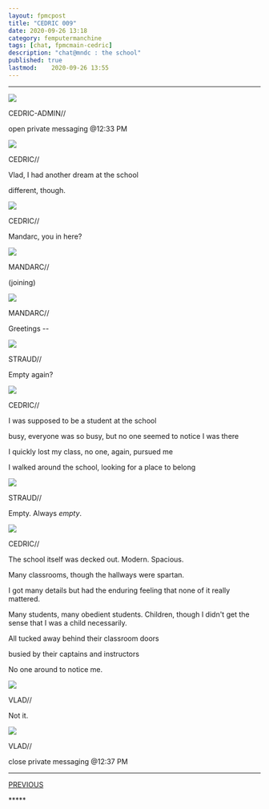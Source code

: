 ```yaml
---
layout: fpmcpost
title: "CEDRIC 009"
date: 2020-09-26 13:18
category: femputermanchine
tags: [chat, fpmcmain-cedric]
description: "chat@mndc : the school"
published: true
lastmod:	2020-09-26 13:55
---
```

[//]: # ( 9/26/20  -added)

*****

<div class="chat-box">
<img src="{{ site.url }}/assets/tb/cedric-calling.jpg" class="chat-portrait" />
<p class="ppl-sez">CEDRIC-ADMIN//</p>
<p class="ppl-sez">open private messaging @12:33 PM </p>
</div>

<div class="chat-box">
<img src="{{ site.url }}/assets/tb/cedric.jpg" class="chat-portrait" />
<p class="ppl-sez">CEDRIC//</p>
<p class="ppl-sez">Vlad, I had another dream at the school </p>
<p class="ppl-sez">different, though. </p>
</div>

<div class="chat-box">
<img src="{{ site.url }}/assets/tb/cedric.jpg" class="chat-portrait" />
<p class="ppl-sez">CEDRIC//</p>
<p class="ppl-sez">Mandarc, you in here? </p>
</div>

<div class="chat-box">
<img src="{{ site.url }}/assets/tb/mandarc-happytb.jpg" class="chat-portrait" />
<p class="ppl-sez">MANDARC//</p>
<p class="ppl-sez">(joining)</p>
</div>

<div class="chat-box">
<img src="{{ site.url }}/assets/tb/mandarc-happytb.jpg" class="chat-portrait" />
<p class="ppl-sez">MANDARC//</p>
<p class="ppl-sez">Greetings --</p>
</div>

<div class="chat-box">
<img src="{{ site.url }}/assets/tb/straud-tb-fine.jpg" class="chat-portrait" />
<p class="ppl-sez">STRAUD//</p>
<p class="ppl-sez">Empty again?</p>
</div>

<div class="chat-box">
<img src="{{ site.url }}/assets/tb/cedric.jpg" class="chat-portrait" />
<p class="ppl-sez">CEDRIC//</p>
<p class="ppl-sez">I was supposed to be a student at the school </p>
<p class="ppl-sez">busy, everyone was so busy, but no one seemed to notice I was there </p>
<p class="ppl-sez">I quickly lost my class, no one, again, pursued me </p>
<p class="ppl-sez">I walked around the school, looking for a place to belong </p>
</div>

<div class="chat-box">
<img src="{{ site.url }}/assets/tb/straud-tense.jpg" class="chat-portrait" />
<p class="ppl-sez">STRAUD//</p>
<p class="ppl-sez">Empty. Always <i>empty</i>.</p>
</div>

<div class="chat-box">
<img src="{{ site.url }}/assets/tb/cedric.jpg" class="chat-portrait" />
<p class="ppl-sez">CEDRIC//</p>
<p class="ppl-sez">The school itself was decked out. Modern. Spacious. </p>
<p class="ppl-sez">Many classrooms, though the hallways were spartan. </p>
<p class="ppl-sez">I got many details but had the enduring feeling that none of it really mattered. </p>
<p class="ppl-sez">Many students, many obedient students. Children, though I didn't get the sense that I was a child necessarily. </p>
<p class="ppl-sez">All tucked away behind their classroom doors </p>
<p class="ppl-sez">busied by their captains and instructors </p>
<p class="ppl-sez">No one around to notice me. </p>
</div>

<div class="chat-box">
<img src="{{ site.url }}/assets/tb/vladsad.jpg" class="chat-portrait" />
<p class="ppl-sez">VLAD//</p>
<p class="ppl-sez">Not it.</p>
</div>

<div class="chat-box">
<img src="{{ site.url }}/assets/tb/vladsad.jpg" class="chat-portrait" />
<p class="ppl-sez">VLAD//</p>
<p class="ppl-sez">close private messaging @12:37 PM </p>
</div>


*****
<div class="fpmc-nav">

<span class="fpmc-nav-prev"><a href="{{ 'cedric-vii' | prepend: site.baseurl }}">PREVIOUS</a></span> 

<!--<span class="fpmc-nav-next"><a href="{{ 'kevin-xi' | prepend: site.baseurl }}">NEXT</a></span> -->



</div>
*****
